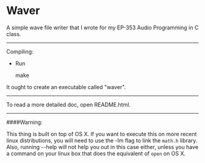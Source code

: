 Waver
=====

A simple wave file writer that I wrote for my EP-353 Audio Programming in C class. 

----

Compiling: 

- Run

    make

It ought to create an executable called "waver".


----

To read a more detailed doc, open README.html.

----

####Warning: 

This thing is built on top of OS X. If you want to execute this on more recent linux distributions, you will need to use the -lm flag to link the `math.h` library. Also, running --help will not help you out in this case either, unless you have a command on your linux box that does the equivalent of `open` on OS X. 


